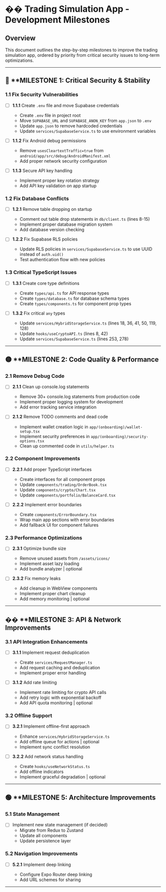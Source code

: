 # �� Trading Simulation App - Development Milestones

## Overview

This document outlines the step-by-step milestones to improve the trading simulation app, ordered by priority from critical security issues to long-term optimizations.

---

## 🔴 \*\*MILESTONE 1: Critical Security & Stability

### 1.1 Fix Security Vulnerabilities

- [ ] **1.1.1** Create `.env` file and move Supabase credentials

  - Create `.env` file in project root
  - Move `SUPABASE_URL` and `SUPABASE_ANON_KEY` from `app.json` to `.env`
  - Update `app.json` to remove hardcoded credentials
  - Update `services/SupabaseService.ts` to use environment variables

- [ ] **1.1.2** Fix Android debug permissions

  - Remove `usesCleartextTraffic=true` from `android/app/src/debug/AndroidManifest.xml`
  - Add proper network security configuration

- [ ] **1.1.3** Secure API key handling
  - Implement proper key rotation strategy
  - Add API key validation on app startup

### 1.2 Fix Database Conflicts

- [ ] **1.2.1** Remove table dropping on startup

  - Comment out table drop statements in `db/client.ts` (lines 8-15)
  - Implement proper database migration system
  - Add database version checking

- [ ] **1.2.2** Fix Supabase RLS policies
  - Update RLS policies in `services/SupabaseService.ts` to use UUID instead of `auth.uid()`
  - Test authentication flow with new policies

### 1.3 Critical TypeScript Issues

- [ ] **1.3.1** Create core type definitions

  - Create `types/api.ts` for API response types
  - Create `types/database.ts` for database schema types
  - Create `types/components.ts` for component prop types

- [ ] **1.3.2** Fix critical `any` types
  - Update `services/HybridStorageService.ts` (lines 18, 36, 41, 50, 119, 128)
  - Update `hooks/useCryptoAPI.ts` (lines 8, 42)
  - Update `services/SupabaseService.ts` (lines 253, 278)

---

## 🟡 \*\*MILESTONE 2: Code Quality & Performance

### 2.1 Remove Debug Code

- [ ] **2.1.1** Clean up console.log statements

  - Remove 30+ console.log statements from production code
  - Implement proper logging system for development
  - Add error tracking service integration

- [ ] **2.1.2** Remove TODO comments and dead code
  - Implement wallet creation logic in `app/(onboarding)/wallet-setup.tsx`
  - Implement security preferences in `app/(onboarding)/security-options.tsx`
  - Clean up commented code in `utils/helper.ts`

### 2.2 Component Improvements

- [ ] **2.2.1** Add proper TypeScript interfaces

  - Create interfaces for all component props
  - Update `components/trading/OrderBook.tsx`
  - Update `components/crypto/Chart.tsx`
  - Update `components/portfolio/BalanceCard.tsx`

- [ ] **2.2.2** Implement error boundaries
  - Create `components/ErrorBoundary.tsx`
  - Wrap main app sections with error boundaries
  - Add fallback UI for component failures

### 2.3 Performance Optimizations

- [ ] **2.3.1** Optimize bundle size

  - Remove unused assets from `/assets/icons/`
  - Implement asset lazy loading
  - Add bundle analyzer | optional

- [ ] **2.3.2** Fix memory leaks
  - Add cleanup in WebView components
  - Implement proper chart cleanup
  - Add memory monitoring | optional

---

## �� \*\*MILESTONE 3: API & Network Improvements

### 3.1 API Integration Enhancements

- [ ] **3.1.1** Implement request deduplication

  - Create `services/RequestManager.ts`
  - Add request caching and deduplication
  - Implement proper error handling

- [ ] **3.1.2** Add rate limiting
  - Implement rate limiting for crypto API calls
  - Add retry logic with exponential backoff
  - Add API quota monitoring | optional

### 3.2 Offline Support

- [ ] **3.2.1** Implement offline-first approach

  - Enhance `services/HybridStorageService.ts`
  - Add offline queue for actions | optional
  - Implement sync conflict resolution

- [ ] **3.2.2** Add network status handling
  - Create `hooks/useNetworkStatus.ts`
  - Add offline indicators
  - Implement graceful degradation | optional

---

## 🟢 \*\*MILESTONE 5: Architecture Improvements

### 5.1 State Management

- [ ] Implement new state management (if decided)
  - Migrate from Redux to Zustand
  - Update all components
  - Update persistence layer

### 5.2 Navigation Improvements

- [ ] **5.2.1** Implement deep linking

  - Configure Expo Router deep linking
  - Add URL schemes for sharing

---
